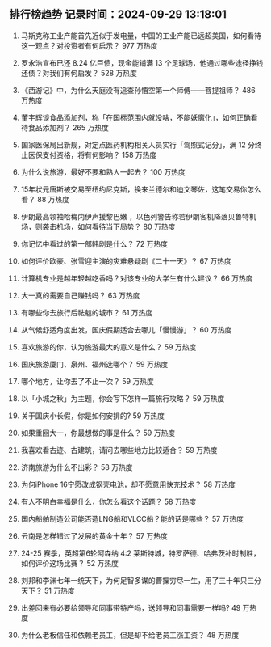 
## 排行榜趋势 记录时间：2024-09-29 13:18:01
  
  1. 马斯克称工业产能首先近似于发电量，中国的工业产能已远超美国，如何看待这一观点？对投资者有何启示？ 977 万热度
    
  2. 罗永浩宣布已还 8.24 亿巨债，现金能铺满 13 个足球场，他通过哪些途径挣钱还债？对我们有何启发？ 528 万热度
    
  3. 《西游记》中，为什么天庭没有追查孙悟空第一个师傅——菩提祖师？ 486 万热度
    
  4. 董宇辉谈食品添加剂，称「在国标范围内就没啥，不能妖魔化」，如何正确看待食品添加剂？ 265 万热度
    
  5. 国家医保局出新规，对定点医药机构相关人员实行「驾照式记分」，满 12 分终止医保支付资格，将有何影响？ 158 万热度
    
  6. 为什么说旅游，最好不要和熟人一起去？ 100 万热度
    
  7. 15年状元唐斯被交易至纽约尼克斯，换来兰德尔和迪文琴佐，这笔交易你怎么看？ 88 万热度
    
  8. 伊朗最高领袖哈梅内伊声援黎巴嫩 ，以色列警告称若伊朗客机降落贝鲁特机场，则袭击机场，如何看待当下局势？ 80 万热度
    
  9. 你记忆中看过的第一部韩剧是什么？ 72 万热度
    
  10. 如何评价欧豪、张雪迎主演的灾难悬疑剧《二十一天》？ 67 万热度
    
  11. 计算机专业是越年轻越吃香吗？对该专业的大学生有什么建议？ 66 万热度
    
  12. 大一真的需要自己赚钱吗？ 63 万热度
    
  13. 有哪些你去旅行后祛魅的城市？ 61 万热度
    
  14. 从气候舒适角度出发，国庆假期适合去哪儿「慢慢游」？ 60 万热度
    
  15. 喜欢旅游的你，认为旅游最大的意义是什么？ 59 万热度
    
  16. 国庆旅游厦门、泉州、福州选哪个？ 59 万热度
    
  17. 哪个地方，让你去了不止一次？ 59 万热度
    
  18. 以「小城之秋」为主题，你会写下怎样一篇旅行攻略？ 59 万热度
    
  19. 关于国庆小长假，你是如何安排的? 59 万热度
    
  20. 如果重回大一，你最想做的事是什么？ 59 万热度
    
  21. 我喜欢看古迹、古建筑，请问去哪些地方比较适合？ 59 万热度
    
  22. 济南旅游为什么不出彩？ 58 万热度
    
  23. 为何iPhone 16宁愿改成钢壳电池，却不愿意用快充技术？ 58 万热度
    
  24. 有人不明白幸福是什么，你怎么看这个话题？ 58 万热度
    
  25. 国内船舶制造公司能否造LNG船和VLCC船？能的话是哪些？ 57 万热度
    
  26. 云南是怎样错过了发展的黄金十年？ 57 万热度
    
  27. 24-25 赛季，英超第6轮阿森纳 4:2 莱斯特城，特罗萨德、哈弗茨补时制胜，如何评价这场比赛？ 52 万热度
    
  28. 刘邦和李渊七年一统天下，为何足智多谋的曹操穷尽一生，用了三十年只三分天下？ 51 万热度
    
  29. 出差回来有必要给领导和同事带特产吗，送领导和同事需要一样吗? 49 万热度
    
  30. 为什么老板信任和依赖老员工，但是却不给老员工涨工资？ 48 万热度
    